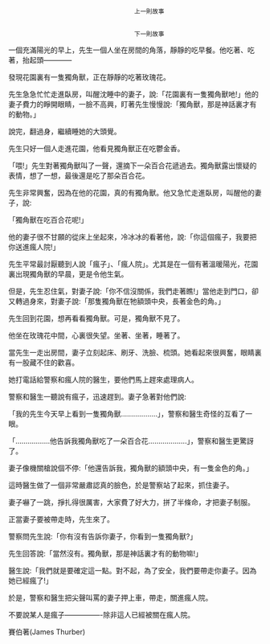 
    	
									   
									   上一則故事
									   
									   
									   下一則故事
									   
									










一個充滿陽光的早上，先生一個人坐在房間的角落，靜靜的吃早餐。他吃著、吃著，抬起頭————



發現花園裏有一隻獨角獸，正在靜靜的吃著玫瑰花。



先生急急忙忙走進臥房，叫醒沈睡中的妻子，說:「花園裏有一隻獨角獸吔!」他的妻子費力的睜開眼睛，一臉不高興，盯著先生慢慢說:「獨角獸，那是神話裏才有的動物。」



說完，翻過身，繼續睡她的大頭覺。



先生只好一個人走進花園，他看見獨角獸正在吃鬱金香。



「喂!」先生對著獨角獸叫了一聲，還摘下一朵百合花遞過去。獨角獸露出懷疑的表情，想了一想，最後還是吃了那朵百合花。



先生非常興奮，因為在他的花園，真的有獨角獸。他又急忙走進臥房，叫醒他的妻子，說:



「獨角獸在吃百合花呢!」



他的妻子很不甘願的從床上坐起來，冷冰冰的看著他，說:「你這個瘋子，我要把你送進瘋人院!」



先生平常最討厭聽到人說「瘋子」、「瘋人院」。尤其是在一個有著溫暖陽光，花園裏出現獨角獸的早晨，更是令他生氣。



但是，先生忍住氣，對妻子說:「你不信沒關係，我們走著瞧!」當他走到門口，卻又轉過身來，對妻子說:「那隻獨角獸在牠額頭中央，長著金色的角。」



先生回到花園，想再看看獨角獸。可是，獨角獸不見了。



他坐在玫瑰花中間，心裏很失望。坐著、坐著，睡著了。



當先生一走出房間，妻子立刻起床、刷牙、洗臉、梳頭。她看起來很興奮，眼睛裏有一股藏不住的歡喜。



她打電話給警察和瘋人院的醫生，要他們馬上趕來處理病人。



警察和醫生一聽說有瘋子，迅速趕到。妻子急著對他們說:



「我的先生今天早上看到一隻獨角獸………………」，警察和醫生奇怪的互看了一眼。



「……………..他告訴我獨角獸吃了一朵百合花……………….」，警察和醫生更驚訝了。



妻子像機關槍說個不停:「他還告訴我，獨角獸的額頭中央，有一隻金色的角。」



這時醫生做了一個非常嚴肅認真的臉色，於是警察站了起來，抓住妻子。



妻子嚇了一跳，掙扎得很厲害，大家費了好大力，拼了半條命，才把妻子制服。



正當妻子要被帶走時，先生來了。



警察問先生說:「你有沒有告訴你妻子，你看到一隻獨角獸?」



先生回答說:「當然沒有。獨角獸，那是神話裏才有的動物嘛!」



醫生說:「我們就是要確定這一點。對不起，為了安全，我們要帶走你妻子。因為她已經瘋了!」



於是，警察和醫生把尖聲叫罵的妻子押上車，帶走，關進瘋人院。



不要說某人是瘋子—————-除非這人已經被關在瘋人院。



賽伯著(James Thurber)











    